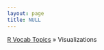 ```yaml
---
layout: page
title: NULL
---
```


[R Vocab Topics](index) &#187; Visualizations

<div style="width: 150%;">

<div style="float: left; width: 30%;">

 
</div>
 
<div style="float: left; width: 30%;">

 
</div>
 
 
<div style="float: left; width: 30%;">


</div>

<br style="clear: left;" />
</div>
